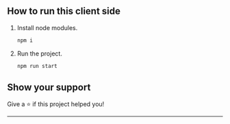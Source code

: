 ## How to run this client side

1. Install node modules.
   ```sh
   npm i
   ```
2. Run the project.
   ```sh
   npm run start
   ```

## Show your support

Give a ⭐️ if this project helped you!

---
